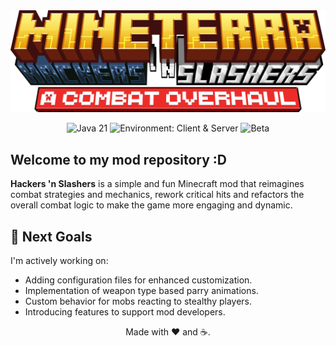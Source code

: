 <div align="center">
  <img alt="Hackers 'n Slashers logo" src="src/main/resources/logo.png" />
</div>

<div align="center">

![Java 21](https://img.shields.io/badge/Java-21-orange?style=flat&logo=coffeescript)
![Environment: Client & Server](https://img.shields.io/badge/Environment-Client%20%26%20Server-blue?style=flat)
![Beta](https://img.shields.io/badge/Status-Beta-yellow?style=flat)

</div>

## Welcome to my mod repository :D

**Hackers 'n Slashers** is a simple and fun Minecraft mod that reimagines combat strategies and mechanics, rework critical hits and refactors the overall combat logic to make the game more engaging and dynamic.


## 🚀 Next Goals
I'm actively working on:
- Adding configuration files for enhanced customization.
- Implementation of weapon type based parry animations.
- Custom behavior for mobs reacting to stealthy players.
- Introducing features to support mod developers.

<div align="center">
  Made with ❤ and ☕.
</div>
